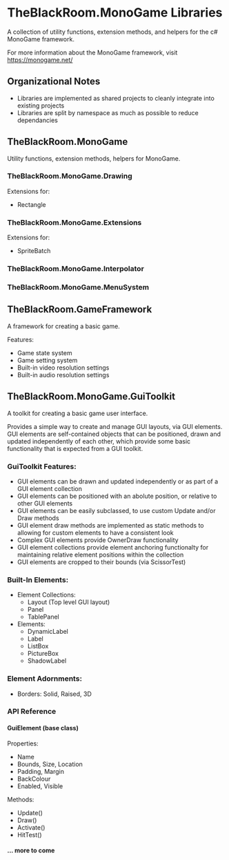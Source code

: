 # TheBlackRoom.MonoGame Libraries

A collection of utility functions, extension methods, and helpers for the c# MonoGame framework.

For more information about the MonoGame framework, visit https://monogame.net/


## Organizational Notes

- Libraries are implemented as shared projects to cleanly integrate into existing projects
- Libraries are split by namespace as much as possible to reduce dependancies


## TheBlackRoom.MonoGame

Utility functions, extension methods, helpers for MonoGame.


### TheBlackRoom.MonoGame.Drawing

Extensions for:

- Rectangle


### TheBlackRoom.MonoGame.Extensions

Extensions for:

- SpriteBatch


### TheBlackRoom.MonoGame.Interpolator


### TheBlackRoom.MonoGame.MenuSystem



## TheBlackRoom.GameFramework

A framework for creating a basic game.

Features:

- Game state system
- Game setting system
- Built-in video resolution settings
- Built-in audio resolution settings


## TheBlackRoom.MonoGame.GuiToolkit

A toolkit for creating a basic game user interface.

Provides a simple way to create and manage GUI layouts, via GUI elements. GUI
elements are self-contained objects that can be positioned, drawn and updated
independently of each other, which provide some basic functionality that is
expected from a GUI toolkit.


### GuiToolkit Features:

- GUI elements can be drawn and updated independently or as part of a GUI element collection
- GUI elements can be positioned with an abolute position, or relative to other GUI elements
- GUI elements can be easily subclassed, to use custom Update and/or Draw methods
- GUI element draw methods are implemented as static methods to allowing for custom elements to have a consistent look
- Complex GUI elements provide OwnerDraw functionality
- GUI element collections provide element anchoring functionalty for maintaining relative element positions within the collection
- GUI elements are cropped to their bounds (via ScissorTest)


### Built-In Elements:

- Element Collections:
  - Layout (Top level GUI layout)
  - Panel
  - TablePanel
- Elements:
  - DynamicLabel
  - Label
  - ListBox
  - PictureBox
  - ShadowLabel


### Element Adornments:
- Borders: Solid, Raised, 3D


### API Reference

#### GuiElement (base class)

Properties:
- Name
- Bounds, Size, Location
- Padding, Margin
- BackColour
- Enabled, Visible

Methods:
- Update()
- Draw()
- Activate()
- HitTest()

#### ... more to come
